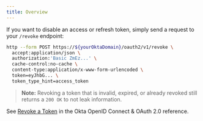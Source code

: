 ```yaml
---
title: Overview
---
```


If you want to disable an access or refresh token, simply send a request to your `/revoke` endpoint:

```BASH
http --form POST https://${yourOktaDomain}/oauth2/v1/revoke \
  accept:application/json \
  authorization:'Basic ZmEz...' \
  cache-control:no-cache \
  content-type:application/x-www-form-urlencoded \
  token=eyJhbG... \
  token_type_hint=access_token
```

> **Note:** Revoking a token that is invalid, expired, or already revoked still returns a `200 OK` to not leak information.

See [Revoke a Token](/docs/reference/api/oidc/#revoke) in the Okta OpenID Connect & OAuth 2.0 reference.

<NextSectionLink/>

